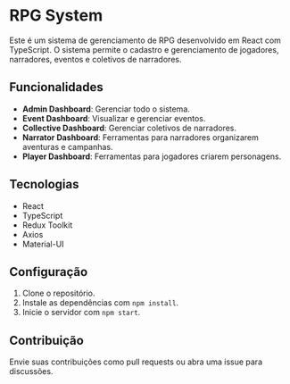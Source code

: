 # RPG System

Este é um sistema de gerenciamento de RPG desenvolvido em React com TypeScript. O sistema permite o cadastro e gerenciamento de jogadores, narradores, eventos e coletivos de narradores.

## Funcionalidades

- **Admin Dashboard**: Gerenciar todo o sistema.
- **Event Dashboard**: Visualizar e gerenciar eventos.
- **Collective Dashboard**: Gerenciar coletivos de narradores.
- **Narrator Dashboard**: Ferramentas para narradores organizarem aventuras e campanhas.
- **Player Dashboard**: Ferramentas para jogadores criarem personagens.

## Tecnologias

- React
- TypeScript
- Redux Toolkit
- Axios
- Material-UI

## Configuração

1. Clone o repositório.
2. Instale as dependências com `npm install`.
3. Inicie o servidor com `npm start`.

## Contribuição

Envie suas contribuições como pull requests ou abra uma issue para discussões.
